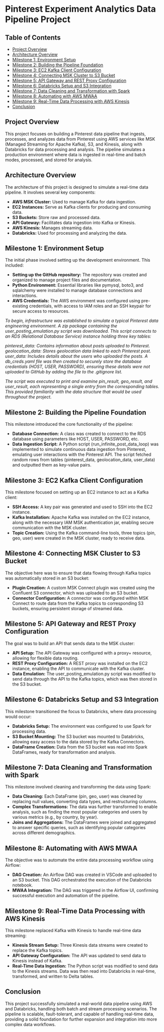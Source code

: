 # Pinterest Experiment Analytics Data Pipeline Project

## Table of Contents

- [Project Overview](#Project-Overview)
- [Architecture Overview](#Architecture-Overview)
- [Milestone 1: Environment Setup](#Milestone-1-Environment-Setup)
- [Milestone 2: Building the Pipeline Foundation](#Milestone-2-Building-the-Pipeline-Foundation)
- [Milestone 3: EC2 Kafka Client Configuration](#Milestone-3-EC2-Kafka-Client-Configuration)
- [Milestone 4: Connecting MSK Cluster to S3 Bucket](#Milestone-4-Connecting-MSK-Cluster-to-S3-Bucket)
- [Milestone 5: API Gateway and REST Proxy Configuration](#Milestone-5-API-Gateway-and-REST-Proxy-Configuration)
- [Milestone 6: Databricks Setup and S3 Integration](#Milestone-6-Databricks-Setup-and-S3-Integration)
- [Milestone 7: Data Cleaning and Transformation with Spark](#Milestone-7-Data-Cleaning-and-Transformation-with-Spark)
- [Milestone 8: Automating with AWS MWAA](#Milestone-8-Automating-with-AWS-MWAA)
- [Milestone 9: Real-Time Data Processing with AWS Kinesis](#Milestone-9-Real-Time-Data-Processing-with-AWS-Kinesis)
- [Conclusion](#Conclusion)

## Project Overview

This project focuses on building a Pinterest data pipeline that ingests, processes, and analyzes data from Pinterest using AWS services like MSK (Managed Streaming for Apache Kafka), S3, and Kinesis, along with Databricks for data processing and analysis. The pipeline simulates a production environment where data is ingested in real-time and batch modes, processed, and stored for analysis.

## Architecture Overview

The architecture of this project is designed to simulate a real-time data pipeline. It involves several key components:

- **AWS MSK Cluster:** Used to manage Kafka for data ingestion.
- **EC2 Instances:** Serve as Kafka clients for producing and consuming data.
- **S3 Buckets:** Store raw and processed data.
- **API Gateway:** Facilitates data ingestion into Kafka or Kinesis.
- **AWS Kinesis:** Manages streaming data.
- **Databricks:** Used for processing and analyzing the data.

## Milestone 1: Environment Setup

The initial phase involved setting up the development environment. This included:

- **Setting up the GitHub repository:** The repository was created and organized to manage project files and documentation.
- **Python Environment:** Essential libraries like pymysql, boto3, and sqlalchemy were installed to manage database connections and interactions.
- **AWS Credentials:** The AWS environment was configured using pre-existing credentials, with access to IAM roles and an SSH keypair for secure access to resources.

_To begin, infrastructure was established to simulate a typical Pinterest data engineering environment. A zip package containing the user_posting_emulation.py script was downloaded. This script connects to an RDS (Relational Database Service) instance holding three key tables:_

_pinterest_data: Contains information about posts uploaded to Pinterest.
geolocation_data: Stores geolocation data linked to each Pinterest post.
user_data: Includes details about the users who uploaded the posts.
A db_creds.yaml file was then created to securely store the database credentials (HOST, USER, PASSWORD), ensuring these details were not uploaded to GitHub by adding the file to the .gitignore list._

_The script was executed to print and examine pin_result, geo_result, and user_result, each representing a single entry from the corresponding tables. This provided familiarity with the data structure that would be used throughout the project._

## Milestone 2: Building the Pipeline Foundation

This milestone introduced the core functionality of the pipeline:

- **Database Connection:** A class was created to connect to the RDS database using parameters like HOST, USER, PASSWORD, etc.
- **Data Ingestion Script:** A Python script (run_infinite_post_data_loop) was implemented to simulate continuous data ingestion from Pinterest, emulating user interactions with the Pinterest API. The script fetched random rows from tables (pinterest_data, geolocation_data, user_data) and outputted them as key-value pairs.

## Milestone 3: EC2 Kafka Client Configuration

This milestone focused on setting up an EC2 instance to act as a Kafka client:

- **SSH Access:** A key pair was generated and used to SSH into the EC2 instance.
- **Kafka Installation:** Apache Kafka was installed on the EC2 instance, along with the necessary IAM MSK authentication jar, enabling secure communication with the MSK cluster.
- **Topic Creation:** Using the Kafka command-line tools, three topics (pin, geo, user) were created in the MSK cluster, ready to receive data.

## Milestone 4: Connecting MSK Cluster to S3 Bucket

The objective here was to ensure that data flowing through Kafka topics was automatically stored in an S3 bucket:

- **Plugin Creation:** A custom MSK Connect plugin was created using the Confluent S3 connector, which was uploaded to an S3 bucket.
- **Connector Configuration:** A connector was configured within MSK Connect to route data from the Kafka topics to corresponding S3 buckets, ensuring persistent storage of streamed data.

## Milestone 5: API Gateway and REST Proxy Configuration

The goal was to build an API that sends data to the MSK cluster:

- **API Setup:** The API Gateway was configured with a proxy+ resource, allowing for flexible data routing.
- **REST Proxy Configuration:** A REST proxy was installed on the EC2 instance, enabling the API to communicate with the Kafka cluster.
- **Data Emulation:** The user_posting_emulation.py script was modified to send data through the API to the Kafka topics, which was then stored in the S3 bucket.

## Milestone 6: Databricks Setup and S3 Integration

This milestone transitioned the focus to Databricks, where data processing would occur:

- **Databricks Setup:** The environment was configured to use Spark for processing data.
- **S3 Bucket Mounting:** The S3 bucket was mounted to Databricks, allowing easy access to the data stored by the Kafka Connectors.
- **DataFrame Creation:** Data from the S3 bucket was read into Spark DataFrames, ready for transformation and analysis.

## Milestone 7: Data Cleaning and Transformation with Spark

This milestone involved cleaning and transforming the data using Spark:

- **Data Cleaning:** Each DataFrame (pin, geo, user) was cleaned by replacing null values, converting data types, and restructuring columns.
- **Complex Transformations:** The data was further transformed to enable analysis, such as finding the most popular categories and users by various metrics (e.g., by country, by year).
- **Joins and Aggregations:** The DataFrames were joined and aggregated to answer specific queries, such as identifying popular categories across different demographics.

## Milestone 8: Automating with AWS MWAA

The objective was to automate the entire data processing workflow using Airflow:

- **DAG Creation:** An Airflow DAG was created in VSCode and uploaded to an S3 bucket. This DAG orchestrated the execution of the Databricks notebook.
- **MWAA Integration:** The DAG was triggered in the Airflow UI, confirming successful execution and automation of the pipeline.

## Milestone 9: Real-Time Data Processing with AWS Kinesis

This milestone replaced Kafka with Kinesis to handle real-time data streaming:

- **Kinesis Stream Setup:** Three Kinesis data streams were created to replace the Kafka topics.
- **API Gateway Configuration:** The API was updated to send data to Kinesis instead of Kafka.
- **Real-Time Data Ingestion:** The Python script was modified to send data to the Kinesis streams. Data was then read into Databricks in real-time, transformed, and written to Delta tables.

## Conclusion

This project successfully simulated a real-world data pipeline using AWS and Databricks, handling both batch and stream processing scenarios. The pipeline is scalable, fault-tolerant, and capable of handling real-time data, providing a solid foundation for further expansion and integration into more complex data workflows.
